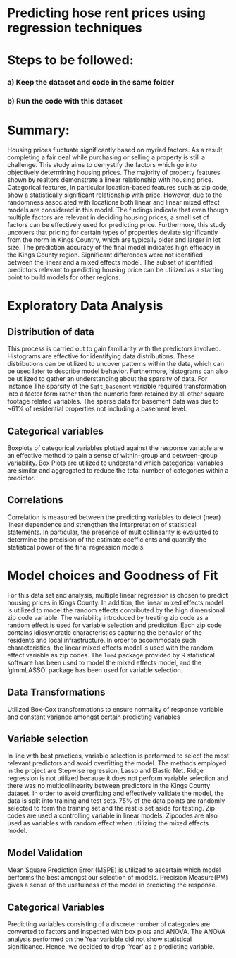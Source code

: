 
# Predicting hose rent prices using regression techniques

# Steps to be followed:
### a) Keep the dataset and code in the same folder
### b) Run the code with this dataset


# Summary:
Housing prices fluctuate significantly based on myriad factors. As a result, completing a fair deal while purchasing or selling a property is still a challenge. This study aims to demystify the factors which go into objectively determining housing prices. The majority of property features shown by realtors demonstrate a linear relationship with housing price. Categorical features, in particular location-based features such as zip code, show a statistically significant relationship with price. However, due to the randomness associated with locations both linear and linear mixed effect models are considered in this model. The findings indicate that even though multiple factors are relevant in deciding housing prices, a small set of factors can be effectively used for predicting price. Furthermore, this study uncovers that pricing for certain types of properties deviate significantly from the norm in Kings Country, which are typically older and larger in lot size. The prediction accuracy of the final model indicates high efficacy in the Kings County region. Significant differences were not identified between the linear and a mixed effects model. The subset of identified predictors relevant to predicting housing price can be utilized as a starting point to build models for other regions. 


# Exploratory Data Analysis

## Distribution of data
This process is carried out to gain familiarity with the predictors involved. Histograms are effective for identifying data distributions. These distributions can be utilized to uncover patterns within the data, which can be used later to describe model behavior. Furthermore, histograms can also be utilized to  gather an understanding about the sparsity of data. 
For instance The sparsity of the `Sqft_basement` variable required transformation into a factor form rather than the numeric form retained by all other square footage related variables. The sparse data for basement data was due to ~61% of  residential properties not including a basement level. 


## Categorical variables
Boxplots of categorical variables plotted against the response variable are an effective method to gain a sense of within-group and between-group variability. Box Plots are utilized to understand which categorical variables are similar and aggregated to reduce the total number of categories within a predictor.


## Correlations
Correlation is measured between the predicting variables to detect (near) linear dependence and strengthen the interpretation of statistical statements. In particular, the presence of multicollinearity is evaluated to determine the precision of the estimate coefficients and quantify the statistical power of the final regression models. 


# Model choices and Goodness of Fit
For this data set and analysis, multiple linear regression is chosen to predict housing prices in Kings County. In addition, the linear mixed effects model is utilized to model the random effects contributed by the high dimensional zip code variable. The variability introduced by treating zip code as a random effect is used for variable selection and prediction. Each zip code contains idiosyncratic characteristics capturing the behavior of the residents and local infrastructure. In order to accommodate such characteristics, the linear mixed effects model is used with the random effect variable as zip codes. The `lme4` package provided by R statistical software has been used to model the mixed effects model, and the ‘glmmLASSO’ package has been used for variable selection.



## Data Transformations
Utilized Box-Cox transformations to ensure normality of response variable and constant variance amongst certain predicting variables


## Variable selection

In line with best practices, variable selection is performed to select the most relevant predictors and avoid overfitting the model. The methods employed in the project are Stepwise regression, Lasso and Elastic Net. Ridge regression is not utilized because it does not perform variable selection and there was no multicollinearity between predictors in the Kings County dataset. 
In order to avoid overfitting and effectively validate the model, the data is split into training and test sets. 75% of the data points are randomly selected to form the training set and the rest is set aside for testing.
Zip codes are used a controlling variable in linear models. Zipcodes are also used as variables with random effect when utilizing the mixed effects model.


## Model Validation
Mean Square Prediction Error (MSPE) is utilized to ascertain which model performs the best amongst our selection of models. 
Precision Measure(PM) gives a sense of the usefulness of the model in predicting the response.

## Categorical Variables
Predicting variables consisting of a discrete number of categories are converted to factors and inspected with box plots and ANOVA. The ANOVA analysis performed on the Year variable did not show statistical significance. Hence, we decided to drop ‘Year’ as a predicting variable.

